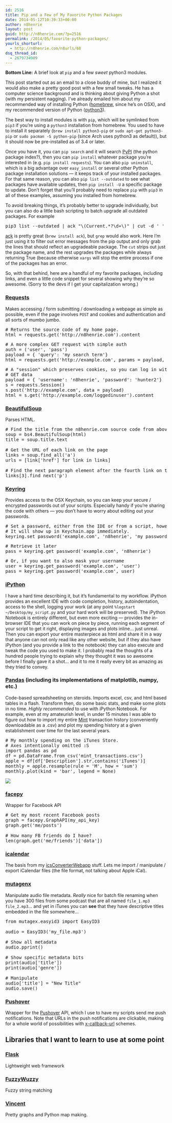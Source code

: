 ```yaml
---
id: 2516
title: Pip and a Few of My Favorite Python Packages
date: 2014-05-12T10:39:33+00:00
author: n8henrie
layout: post
guid: http://n8henrie.com/?p=2516
permalink: /2014/05/favorite-python-packages/
yourls_shorturl:
  - http://n8henrie.com/n8urls/68
dsq_thread_id:
  - 2679734909
---
```

**Bottom Line:** A brief look at `pip` and a few _sweet_ python3 modules.<!--more-->

This post started out as an email to a close buddy of mine, but I realized it would also make a pretty good post with a few small tweaks. He has a computer science background and is thinking about giving Python a shot (with my persistent nagging). I&#8217;ve already emailed him about my recommended way of installing Python (<a target="_blank" href="http://brew.sh/">homebrew</a>, since he&#8217;s on OSX), and my recommended version of Python (<a target="_blank" href="https://docs.python.org/3/">python3</a>).

The best way to install modules is with `pip`, which will be symlinked from `pip3` if you&#8217;re using a `python3` installation from homebrew. You used to have to install it separately (`brew install python3-pip` or `sudo apt-get python3-pip` or `sudo pacman -S python-pip` (since Arch uses python3 as default)), but it should now be pre-installed as of 3.4 or later.

Once you have it, you can `pip search` and it will search <a target="_blank" href="https://pypi.python.org/pypi">PyPI</a> (the python package index?), then you can `pip install` whatever package you&#8217;re interested in (e.g. `pip install requests`). You can also `pip uninstall`, which is a big advantage over `easy_install` or several other Python package installation solutions &#8212; it keeps track of your installed packages. For that same reason, you can also `pip list --outdated` to see what packages have available updates, then `pip install -U` a specific package to update. Don&#8217;t forget that you&#8217;ll probably need to replace `pip` with `pip3` in all of these examples, assuming you installed from homebrew.

To avoid breaking things, it&#8217;s probably better to upgrade individually, but you can also do a little bash scripting to batch upgrade all outdated packages. For example

<pre>pip3 list --outdated | ack "\(Current.*?\d+\)" | cut -d ' ' -f 1 | xargs -I{} bash -c "pip3 install -U {} || true"
</pre>

<a target="_blank" href="http://beyondgrep.com/" title="Beyond grep: ack 2.12, a source code search tool for programmers">ack</a> is pretty great (`brew install ack`), but `grep` would also work. Here I&#8217;m just using it to filter out error messages from the pip output and only grab the lines that should reflect an upgradeable package. The `cut` strips out just the package name, and the rest upgrades the packages while always returning True (because otherwise `xargs` will stop the entire process if one of the packages has an error.

So, with that behind, here are a handful of my favorite packages, including links, and even a little code snippet for several showing why they&#8217;re so awesome. (Sorry to the devs if I get your capitalization wrong.)

### <a target="_blank" href="http://docs.python-requests.org/" title="Requests: HTTP for Humans — Requests 2.2.1 documentation">Requests</a>

Makes accessing / form submitting / downloading a webpage as simple as possible, even if the page involves `POST` and cookies and authentication and all sorts of mumbo jumbo.

<pre># Returns the source code of my home page.
html = requests.get('http://n8henrie.com').content
</pre>

<!-- -->

<pre># A more complex GET request with simple auth
auth = ('user', 'pass')
payload = { 'query': 'my search term'}
html = requests.get('http://example.com', params = payload, auth = auth).content
</pre>

<!-- -->

<pre># A "session" which preserves cookies, so you can log in with a POST form, then 
# GET data
payload = { 'username': 'n8henrie', 'password': 'hunter2'}
s = requests.Session()
s.post('http://example.com', data = payload)
html = s.get('http://example.com/loggedinuser').content
</pre>

### <a target="_blank" href="http://www.crummy.com/software/BeautifulSoup/" title="Beautiful Soup: We called him Tortoise because he taught us.">BeautifulSoup</a>

Parses HTML.

<pre># Find the title from the n8henrie.com source code from above...
soup = bs4.BeautifulSoup(html)
title = soup.title.text

# Get the URL of each link on the page
links = soup.find_all('a')
urls = [link['href'] for link in links]

# Find the next paragraph element after the fourth link on the page (remember it starts at zero)
links[3].find_next('p')
</pre>

### <a target="_blank" href="https://pypi.python.org/pypi/keyring" title="keyring 3.7 : Python Package Index">Keyring</a>

Provides access to the OSX Keychain, so you can keep your secure / encrypted passwords out of your scripts. Especially handy if you&#8217;re sharing the code with others &#8212; you don&#8217;t have to worry about editing out your passwords.

<pre># Set a password, either from the IDE or from a script, however you want.
# It will show up in Keychain.app immediately.
keyring.set_password('example.com', 'n8henrie', 'my_password')
</pre>

<!-- -->

<pre># Retrieve it later
pass = keyring.get_password('example.com', 'n8henrie')
</pre>

<!-- -->

<pre># Or, if you want to also mask your username
user = keyring.get_password('example.com', 'user')
pass = keyring.get_password('example.com', user)
</pre>

### <a target="_blank" href="http://ipython.org/" title="Announcements — IPython">iPython</a>

I have a hard time describing it, but it&#8217;s fundamental to my workflow. iPython provides an excellent IDE with code completion, history, autoindentation, access to the shell, logging your work (at any point `%logstart ~/Desktop/my_script.py` and your hard work will be preserved). The iPython Notebook is entirely different, but even more exciting &#8212; provides the in-browser IDE that you can work on piece by piece, running each segment of your script to get it right, displaying images and plots inline&#8230; just unreal. Then you can export your entire masterpiece as html and share it in a way that anyone can not only read like any other website, but if they also have iPython (and you provide a link to the notebook) they can also execute and tweak the code you used to make it. I probably read the thoughts of a hundred people trying to explain why they thought it was so awesome before I finally gave it a shot&#8230; and it to me it really every bit as amazing as they tried to convey.

### <a target="_blank" href="http://pandas.pydata.org/" title="Python Data Analysis Library — pandas: Python Data Analysis Library">Pandas</a> (including its implementations of matplotlib, numpy, etc.)

Code-based spreadsheeting on steroids. Imports excel, csv, and html based tables in a flash. Transform then, do some basic stats, and make some plots in no time. _Highly recommended_ to use with iPython Notebook. For example, even at my amateurish level, in under 15 minutes I was able to figure out how to import my entire <a target="_blank" href="https://mint.com">Mint</a> transaction history (conveniently downloadable as a .csv) and plot my spending history at a given establishment over time for the last several years. 

<pre># My monthly spending on the iTunes Store. 
# Axes intentionally omitted :S
import pandas as pd
df = pd.DataFrame.from_csv('mint_transactions.csv')
apple = df[df['Description'].str.contains('iTunes')]
monthly = apple.resample(rule = 'M', how = 'sum')
monthly.plot(kind = 'bar', legend = None)
</pre>


![](http://n8henrie.com/wp-content/uploads/2014/05/20140511_20140511-ScreenShot-307.jpg) 

### <a target="_blank" href="https://github.com/jgorset/facepy" title="jgorset/facepy · GitHub">facepy</a>

Wrapper for Facebook API

<pre># Get my most recent Facebook posts
graph = facepy.GraphAPI(my_api_key)
graph.get('me/posts')

# How many FB friends do I have?
len(graph.get('me/friends')['data'])
</pre>

### <a target="_blank" href="https://pypi.python.org/pypi/icalendar/3.6.2" title="icalendar 3.6.2 : Python Package Index">icalendar</a>

The basis from my <a target="_blank" href="http://icsConverterWebapp.n8henrie.com">icsConverterWebapp</a> stuff. Lets me import / manipulate / export iCalendar files (the file format, not talking about Apple iCal).

### <a target="_blank" href="https://pypi.python.org/pypi/mutagenx" title="mutagenx 1.22.1 : Python Package Index">mutagenx</a>

Manipulate audio file metadata. _Really_ nice for batch file renaming when you have 300 files from some podcast that are all named `file_1.mp3 file_2.mp3`&#8230; and yet in iTunes you can **see** that they have descriptive titles embedded in the file somewhere&#8230;

<pre>from mutagex.easyid3 import EasyID3

audio = EasyID3('my_file.mp3')

# Show all metadata
audio.pprint()

# Show specific metadata bits
print(audio['title'])
print(audio['genre'])

# Manipulate
audio['title'] = "New Title"
audio.save()
</pre>

### <a target="_blank" href="http://pythonhosted.org/python-pushover/" title="Python-pushover documentation — python-pushover">Pushover</a>

Wrapper for the <a target="_blank" href="https://pushover.net/" title="Pushover: Simple Notifications for Android, iOS, and Desktop">Pushover</a> API, which I use to have my scripts send me push notifications. Note that URLs in the push notifications are clickable, making for a whole world of possibilities with <a target="_blank" href="http://x-callback-url.com/" title="x-callback-url">x-callback-url</a> schemes.

## Libraries that I want to learn to use at some point

### <a target="_blank" href="http://flask.pocoo.org/" title="Welcome - Flask (A Python Microframework)">Flask</a>

Lightweight web framework

### <a target="_blank" href="https://github.com/seatgeek/fuzzywuzzy" title="seatgeek/fuzzywuzzy · GitHub">FuzzyWuzzy</a>

Fuzzy string matching

### <a target="_blank" href="http://vincent.readthedocs.org/" title="Vincent: A Python to Vega Translator — Vincent 0.4 documentation">Vincent</a>

Pretty graphs and Python map making.